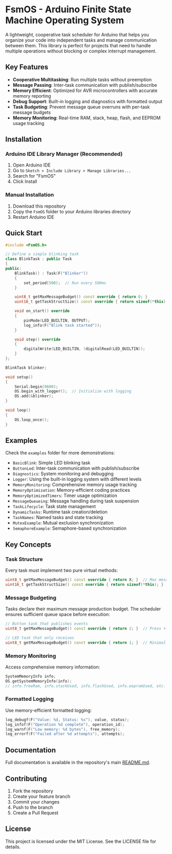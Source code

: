 # FsmOS - Arduino Finite State Machine Operating System

A lightweight, cooperative task scheduler for Arduino that helps you organize your code into independent tasks and manage communication between them. This library is perfect for projects that need to handle multiple operations without blocking or complex interrupt management.

## Key Features

- **Cooperative Multitasking**: Run multiple tasks without preemption
- **Message Passing**: Inter-task communication with publish/subscribe
- **Memory Efficient**: Optimized for AVR microcontrollers with accurate memory reporting
- **Debug Support**: Built-in logging and diagnostics with formatted output
- **Task Budgeting**: Prevent message queue overruns with per-task message budgets
- **Memory Monitoring**: Real-time RAM, stack, heap, flash, and EEPROM usage tracking

## Installation

### Arduino IDE Library Manager (Recommended)
1. Open Arduino IDE
2. Go to `Sketch > Include Library > Manage Libraries...`
3. Search for "FsmOS"
4. Click Install

### Manual Installation
1. Download this repository
2. Copy the `FsmOS` folder to your Arduino libraries directory
3. Restart Arduino IDE

## Quick Start

```cpp
#include <FsmOS.h>

// Define a simple blinking task
class BlinkTask : public Task
{
public:
    BlinkTask() : Task(F("Blinker"))
    {
        set_period(500);  // Run every 500ms
    }

    uint8_t getMaxMessageBudget() const override { return 0; }
    uint16_t getTaskStructSize() const override { return sizeof(*this); }

    void on_start() override
    {
        pinMode(LED_BUILTIN, OUTPUT);
        log_info(F("Blink task started"));
    }

    void step() override
    {
        digitalWrite(LED_BUILTIN, !digitalRead(LED_BUILTIN));
    }
};

BlinkTask blinker;

void setup()
{
    Serial.begin(9600);
    OS.begin_with_logger();  // Initialize with logging
    OS.add(&blinker);
}

void loop()
{
    OS.loop_once();
}
```

## Examples

Check the `examples` folder for more demonstrations:
- `BasicBlink`: Simple LED blinking task
- `ButtonLed`: Inter-task communication with publish/subscribe
- `Diagnostics`: System monitoring and debugging
- `Logger`: Using the built-in logging system with different levels
- `MemoryMonitoring`: Comprehensive memory usage tracking
- `MemoryOptimization`: Memory-efficient coding practices
- `MemoryOptimizedTimers`: Timer usage optimization
- `MessageQueueing`: Message handling during task suspension
- `TaskLifecycle`: Task state management
- `DynamicTasks`: Runtime task creation/deletion
- `TaskNames`: Named tasks and state tracking
- `MutexExample`: Mutual exclusion synchronization
- `SemaphoreExample`: Semaphore-based synchronization

## Key Concepts

### Task Structure
Every task must implement two pure virtual methods:
```cpp
uint8_t getMaxMessageBudget() const override { return X; }  // Max messages per step
uint16_t getTaskStructSize() const override { return sizeof(*this); }  // Memory tracking
```

### Message Budgeting
Tasks declare their maximum message production budget. The scheduler ensures sufficient queue space before execution:
```cpp
// Button task that publishes events
uint8_t getMaxMessageBudget() const override { return 2; }  // Press + Release

// LED task that only receives
uint8_t getMaxMessageBudget() const override { return 1; }  // Minimal
```

### Memory Monitoring
Access comprehensive memory information:
```cpp
SystemMemoryInfo info;
OS.getSystemMemoryInfo(info);
// info.freeRam, info.stackUsed, info.flashUsed, info.eepromUsed, etc.
```

### Formatted Logging
Use memory-efficient formatted logging:
```cpp
log_debugf(F("Value: %d, Status: %s"), value, status);
log_infof(F("Operation %d complete"), operation_id);
log_warnf(F("Low memory: %d bytes"), free_memory);
log_errorf(F("Failed after %d attempts"), attempts);
```

## Documentation

Full documentation is available in the repository's main [README.md](../README.md).

## Contributing

1. Fork the repository
2. Create your feature branch
3. Commit your changes
4. Push to the branch
5. Create a Pull Request

## License

This project is licensed under the MIT License. See the LICENSE file for details.